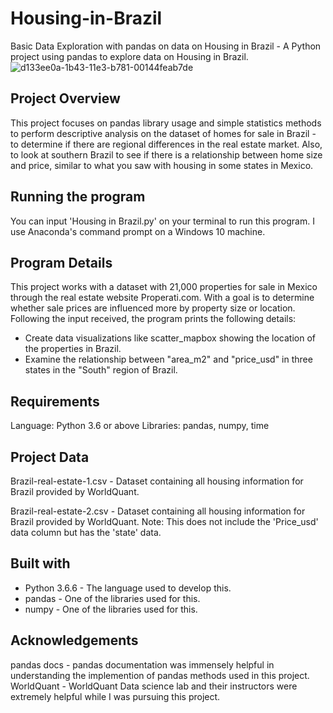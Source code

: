# Housing-in-Brazil
Basic Data Exploration with pandas on data on Housing in Brazil - A Python project using pandas to explore data on Housing in Brazil.
![d133ee0a-1b43-11e3-b781-00144feab7de](https://user-images.githubusercontent.com/91852444/194940859-32c92ccc-7e55-4413-913f-0de0c65682c5.jpg)

## Project Overview
This project focuses on pandas library usage and simple statistics methods to perform descriptive analysis on the dataset of homes for sale in Brazil - to determine if there are regional differences in the real estate market. Also, to look at southern Brazil to see if there is a relationship between home size and price, similar to what you saw with housing in some states in Mexico.

## Running the program
You can input 'Housing in Brazil.py' on your terminal to run this program. I use Anaconda's command prompt on a Windows 10 machine.

## Program Details
 
This project works with a dataset with 21,000 properties for sale in Mexico through the real estate website Properati.com. With a  goal is to determine whether sale prices are influenced more by property size or location. Following the input received, the program prints the following details:
* Create data visualizations like scatter_mapbox showing the location of the properties in Brazil.
* Examine the relationship between "area_m2" and "price_usd" in three states in the "South" region of Brazil.

## Requirements
Language: Python 3.6 or above
Libraries: pandas, numpy, time
## Project Data
Brazil-real-estate-1.csv - Dataset containing all housing information for Brazil provided by WorldQuant.

Brazil-real-estate-2.csv - Dataset containing all  housing information for Brazil provided by WorldQuant. Note: This does not include the 'Price_usd' data column but has the 'state' data.

## Built with
* Python 3.6.6 - The language used to develop this.
* pandas - One of the libraries used for this.
* numpy - One of the libraries used for this.
## Acknowledgements
pandas docs - pandas documentation was immensely helpful in understanding the implemention of pandas methods used in this project.
WorldQuant - WorldQuant Data science lab and their instructors were extremely helpful while I was pursuing this project.

